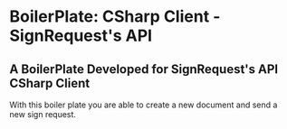 # BoilerPlate: CSharp Client - SignRequest's API

## A BoilerPlate Developed for SignRequest's API CSharp Client 

With this boiler plate you are able to create a new document and send a new sign request.